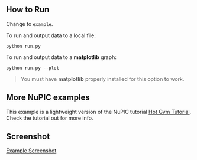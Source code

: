 ## How to Run

Change to `example`.

To run and output data to a local file:

    python run.py

To run and output data to a **matplotlib** graph:

    python run.py --plot

> You must have **matplotlib** properly installed for this option to work.

## More NuPIC examples

This example is a lightweight version of the NuPIC tutorial [Hot Gym Tutorial](https://github.com/numenta/nupic/tree/master/examples/opf/clients/hotgym). Check the tutorial out for more info.

## Screenshot

[Example Screenshot](https://raw.githubusercontent.com/marionleborgne/nupic.example/master/screenshot.png)